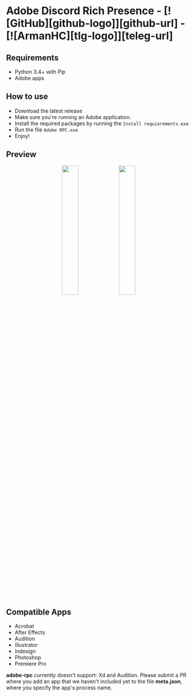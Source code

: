 # Adobe Discord Rich Presence - [![GitHub][github-logo]][github-url] - [![ArmanHC][tlg-logo]][teleg-url]

## Requirements

- Python 3.4+ with Pip
- Adobe apps

## How to use

- Download the latest release
- Make sure you're running an Adobe application.
- Install the required packages by running the `Install requierements.exe`
- Run the file `Adobe RPC.exe`
- Enjoy!

## Preview

<div align="center">
   <img src="https://cdn.discordapp.com/attachments/777483935189303296/800133504779419648/unknown.png" width="30%" />
   <img src="https://cdn.discordapp.com/attachments/777483935189303296/800134787813474344/unknown.png" width="30%" />
</div>

## Compatible Apps

- Acrobat
- After Effects
- Audition
- Illustrator
- Indesign
- Photoshop
- Premiere Pro

**adobe-rpc** currently doesn't support: Xd and Audition. Please submit a PR where you add an app that we haven't included yet to the file **meta.json**, where you specify the app's process name.
